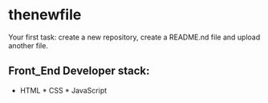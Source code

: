 # thenewfile
Your first task: create a new repository, create a README.nd file and upload another file.
## Front_End Developer stack:
* HTML
﻿﻿* CSS
﻿﻿* JavaScript
